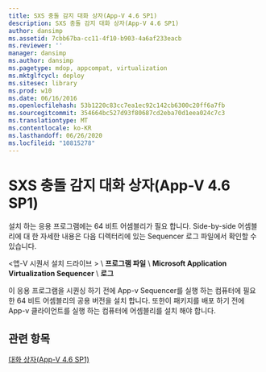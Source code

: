 ```yaml
---
title: SXS 충돌 감지 대화 상자(App-V 4.6 SP1)
description: SXS 충돌 감지 대화 상자(App-V 4.6 SP1)
author: dansimp
ms.assetid: 7cbb67ba-cc11-4f10-b903-4a6af233eacb
ms.reviewer: ''
manager: dansimp
ms.author: dansimp
ms.pagetype: mdop, appcompat, virtualization
ms.mktglfcycl: deploy
ms.sitesec: library
ms.prod: w10
ms.date: 06/16/2016
ms.openlocfilehash: 53b1220c83cc7ea1ec92c142cb6300c20ff6a7fb
ms.sourcegitcommit: 354664bc527d93f80687cd2eba70d1eea024c7c3
ms.translationtype: MT
ms.contentlocale: ko-KR
ms.lasthandoff: 06/26/2020
ms.locfileid: "10815278"
---
```

# SXS 충돌 감지 대화 상자(App-V 4.6 SP1)


설치 하는 응용 프로그램에는 64 비트 어셈블리가 필요 합니다. Side-by-side 어셈블리에 대 한 자세한 내용은 다음 디렉터리에 있는 Sequencer 로그 파일에서 확인할 수 있습니다.

&lt;앱-V 시퀀서 설치 드라이브 &gt;  \\ **프로그램 파일**  \\  **Microsoft Application Virtualization Sequencer**  \\  **로그**

이 응용 프로그램을 시퀀싱 하기 전에 App-v Sequencer를 실행 하는 컴퓨터에 필요한 64 비트 어셈블리의 공용 버전을 설치 합니다. 또한이 패키지를 배포 하기 전에 App-v 클라이언트를 실행 하는 컴퓨터에 어셈블리를 설치 해야 합니다.

## 관련 항목


[대화 상자(App-V 4.6 SP1)](dialog-boxes--appv-46-sp1-.md)

 

 





